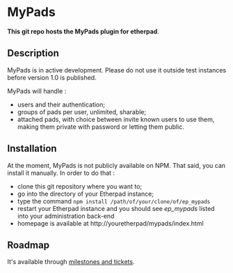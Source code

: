 MyPads
============
**This git repo hosts the MyPads plugin for etherpad**.

## Description

MyPads is in active development.
Please do not use it outside test instances before version 1.0 is published.

MyPads will handle :

* users and their authentication;
* groups of pads per user, unlimited, sharable;
* attached pads, with choice between invite known users to use them, making them private with password or letting them public.

## Installation

At the moment, MyPads is not publicly available on NPM. That said, you can install it manually. In order to do that :

* clone this git repository where you want to;
* go into the directory of your Etherpad instance;
* type the command `npm install /path/of/your/clone/of/ep_mypads`
* restart your Etherpad instance and you should see *ep_mypads* listed into your administration back-end
* homepage is available at http://youretherpad/mypads/index.html

## Roadmap

It's available through [milestones and tickets](https://git.framasoft.org/framasoft/ep_mypads/issues).
